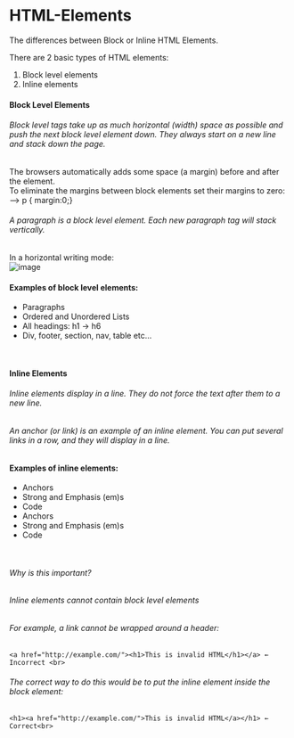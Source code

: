 # HTML-Elements
The differences between Block or Inline HTML Elements.

There are 2 basic types of HTML elements:
<ol>
  <li>Block level elements</li>
  <li>Inline elements</li>
</ol>


#### Block Level Elements<br>
###### Block level tags take up as much horizontal (width) space as possible and push the next block level element down. They always start on a new line and stack down the page.<br>
The browsers automatically adds some space (a margin) before and after the element.<br>
To eliminate the margins between block elements set their margins to zero:<br>
--> 
        p { margin:0;}

###### A paragraph is a block level element. Each new paragraph tag will stack vertically. <br>
In a horizontal writing mode: <br>
![image](https://github.com/nafizjiwa/HTML-Elements/assets/56348190/c7d9de13-c2bd-4e36-b546-ee9fe4d8414e)<br>


#### Examples of block level elements:<br>
<ul>
  <li>Paragraphs</li>
  <li>Ordered and Unordered Lists</li>
  <li>All headings: h1 -> h6 </li>
  <li>Div, footer, section, nav, table etc...</li>
</ul><br>


#### Inline Elements<br>
###### Inline elements display in a line. They <em>do not force the text</em> after them to a new line.<br>

###### An anchor (or link) is an example of an inline element. You can put several links in a row, and they will display in a line.<br>

#### Examples of inline elements:<br>
<ul>
  <li>Anchors</li>
  <li>Strong and Emphasis (em)s</li>
  <li>Code</li>
  <li>Anchors</li>
  <li>Strong and Emphasis (em)s</li>
  <li>Code</li>
</ul><br>

###### Why is this important?<br>
###### Inline elements cannot contain block level elements<br>
###### For example, a link cannot be wrapped around a header:<br>
    <a href="http://example.com/"><h1>This is invalid HTML</h1></a>	← Incorrect <br>

###### The correct way to do this would be to put the inline element inside the block element:<br>
    <h1><a href="http://example.com/">This is invalid HTML</a></h1>	← Correct<br>
